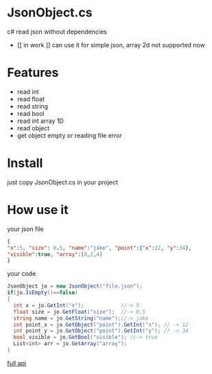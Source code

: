 # JsonObject.cs
c# read json without dependencies
- [[ in work ]] can use it for simple json, array 2d not supported now
# Features
- read int
- read float
- read string
- read bool
- read int array 1D
- read object
- get object empty or reading file error

# Install
just copy JsonObject.cs in your project

# How use it
your json file
```json
{
"x":5, "size": 0.5, "name":"jake", "point":{"x":12, "y":34}, 
"visible":true, "array":[0,2,4]
}
```
your code
```csharp
JsonObject jo = new JsonObject("file.json");
if(jo.IsEmpty()==false)
{
  int x = jo.GetInt("x");            //-> 5
  float size = jo.GetFloat("size");  //-> 0,5
  string name = jo.GetString("name");//-> jake
  int point_x = jo.GetObject("point").GetInt("x"); // -> 12
  int point_y = jo.GetObject("point").GetInt("y"); // -> 34
  bool visible = jo.GetBool("visible"); //-> true
  List<int> arr = jo.GetArray("array");
}
```
[full api](https://github.com/oblerion/JsonObject/wiki)

